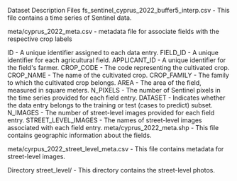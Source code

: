 Dataset Description
Files
fs_sentinel_cyprus_2022_buffer5_interp.csv - This file contains a time series of Sentinel data.

meta/cyprus_2022_meta.csv - metadata file for associate fields with the respective crop labels

ID - A unique identifier assigned to each data entry.
FIELD_ID - A unique identifier for each agricultural field.
APPLICANT_ID - A unique identifier for the field's farmer.
CROP_CODE - The code representing the cultivated crop.
CROP_NAME - The name of the cultivated crop.
CROP_FAMILY - The family to which the cultivated crop belongs.
AREA - The area of the field, measured in square meters.
N_PIXELS - The number of Sentinel pixels in the time series provided for each field entry.
DATASET - Indicates whether the data entry belongs to the training or test (cases to predict) subset.
N_IMAGES - The number of street-level images provided for each field entry.
STREET_LEVEL_IMAGES - The names of street-level images associated with each field entry.
meta/cyprus_2022_meta.shp - This file contains geographic information about the fields.

meta/cyrpus_2022_street_level_meta.csv - This file contains metadata for street-level images.

Directory
street_level/ - This directory contains the street-level photos.